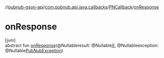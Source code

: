 //[pubnub-gson-api](../../../index.md)/[com.pubnub.api.java.callbacks](../index.md)/[PNCallback](index.md)/[onResponse](on-response.md)

# onResponse

[jvm]\
abstract fun [onResponse](on-response.md)(@Nullableresult: @Nullable[X](index.md), @Nullableexception: @Nullable[PubNubException](../../../../../pubnub-kotlin/pubnub-kotlin-core-api/pubnub-kotlin-core-api/com.pubnub.api/-pub-nub-exception/index.md))
